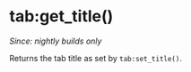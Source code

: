 # tab:get_title()

*Since: nightly builds only*

Returns the tab title as set by `tab:set_title()`.


